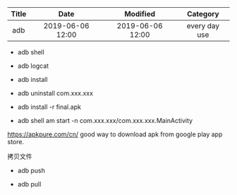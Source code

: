 | Title                | Date             | Modified         | Category          |
|:--------------------:|:----------------:|:----------------:|:-----------------:|
| adb             | 2019-06-06 12:00 | 2019-06-06 12:00 | every day use            |


- adb shell
- adb logcat

- adb install

- adb uninstall com.xxx.xxx
- adb install -r final.apk
- adb shell am start -n com.xxx.xxx/com.xxx.xxx.MainActivity



https://apkpure.com/cn/   good way to download apk from google play app store.


拷贝文件

- adb push

- adb pull

